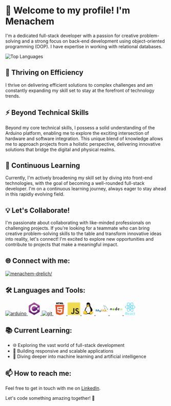 # 👋 Welcome to my profile! I'm Menachem

I'm a dedicated full-stack developer with a passion for creative problem-solving and a strong focus on back-end development using object-oriented programming (OOP). I have expertise in working with relational databases.

![Top Languages](https://github-readme-stats.vercel.app/api/top-langs/?username=Menachem-D&layout=compact)

## 🚀 Thriving on Efficiency
I thrive on delivering efficient solutions to complex challenges and am constantly expanding my skill set to stay at the forefront of technology trends.

## ⚡️ Beyond Technical Skills
Beyond my core technical skills, I possess a solid understanding of the Arduino platform, enabling me to explore the exciting intersection of hardware and software integration. This unique blend of knowledge allows me to approach projects from a holistic perspective, delivering innovative solutions that bridge the digital and physical realms.

## 🌱 Continuous Learning
Currently, I'm actively broadening my skill set by diving into front-end technologies, with the goal of becoming a well-rounded full-stack developer. I'm on a continuous learning journey, always eager to stay ahead in this rapidly evolving field.

## 💡 Let's Collaborate!
I'm passionate about collaborating with like-minded professionals on challenging projects. If you're looking for a teammate who can bring creative problem-solving skills to the table and transform innovative ideas into reality, let's connect! I'm excited to explore new opportunities and contribute to projects that make a meaningful impact.

## 🌐 Connect with me:
<p align="left">
<a href="https://linkedin.com/in/menachem-drelich/" target="_blank">
<img align="center" src="https://raw.githubusercontent.com/rahuldkjain/github-profile-readme-generator/master/src/images/icons/Social/linked-in-alt.svg" alt="menachem-drelich/" height="30" width="40" />
</a>
</p>

## 🛠️ Languages and Tools:
<p align="left"> 
<a href="https://www.arduino.cc/" target="_blank" rel="noreferrer"> 
<img src="https://cdn.worldvectorlogo.com/logos/arduino-1.svg" alt="arduino" width="40" height="40"/> 
</a> 
<a href="https://www.w3schools.com/cs/" target="_blank" rel="noreferrer"> 
<img src="https://raw.githubusercontent.com/devicons/devicon/master/icons/csharp/csharp-original.svg" alt="csharp" width="40" height="40"/> 
</a> 
<a href="https://git-scm.com/" target="_blank" rel="noreferrer"> 
<img src="https://www.vectorlogo.zone/logos/git-scm/git-scm-icon.svg" alt="git" width="40" height="40"/> 
</a> 
<a href="https://www.w3.org/html/" target="_blank" rel="noreferrer"> 
<img src="https://raw.githubusercontent.com/devicons/devicon/master/icons/html5/html5-original-wordmark.svg" alt="html5" width="40" height="40"/> 
</a> 
<a href="https://developer.mozilla.org/en-US/docs/Web/JavaScript" target="_blank" rel="noreferrer"> 
<img src="https://raw.githubusercontent.com/devicons/devicon/master/icons/javascript/javascript-original.svg" alt="javascript" width="40" height="40"/> 
</a> 
<a href="https://www.linux.org/" target="_blank" rel="noreferrer"> 
<img src="https://raw.githubusercontent.com/devicons/devicon/master/icons/linux/linux-original.svg" alt="linux" width="40" height="40"/> 
</a> 
<a href="https://www.mysql.com/" target="_blank" rel="noreferrer"> 
<img src="https://raw.githubusercontent.com/devicons/devicon/master/icons/mysql/mysql-original-wordmark.svg" alt="mysql" width="40" height="40"/> 
</a> 
<a href="https://nodejs.org" target="_blank" rel="noreferrer"> 
<img src="https://raw.githubusercontent.com/devicons/devicon/master/icons/nodejs/nodejs-original-wordmark.svg" alt="nodejs" width="40" height="40"/> 
</a> 
<a href="https://reactjs.org/" target="_blank" rel="noreferrer"> 
<img src="https://raw.githubusercontent.com/devicons/devicon/master/icons/react/react-original-wordmark.svg" alt="react" width="40" height="40"/> 
</a> 
</p>

## 📚 Current Learning:
- 🌐 Exploring the vast world of full-stack development
- 📱 Building responsive and scalable applications
- 🤖 Diving deeper into machine learning and artificial intelligence

## 📫 How to reach me:
Feel free to get in touch with me on [LinkedIn](https://linkedin.com/in/menachem-drelich/).

Let's code something amazing together! 🚀
